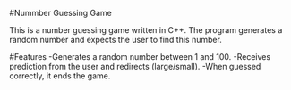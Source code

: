 #Nummber Guessing Game

This is a number guessing game written in C++.
The program generates a random number and expects the user to find this number.

#Features
-Generates a random number between 1 and 100.
-Receives prediction from the user and redirects (large/small).
-When guessed correctly, it ends the game.
